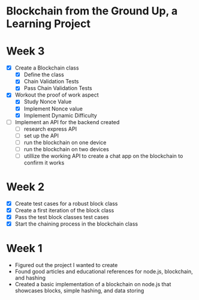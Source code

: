 # Blockchain from the Ground Up, a Learning Project

# Week 3
 - [x] Create a Blockchain class
    - [x] Define the class
    - [x] Chain Validation Tests
    - [x] Pass Chain Validation Tests
 - [x] Workout the proof of work aspect
    - [x] Study Nonce Value
    - [X] Implement Nonce value
    - [X] Implement Dynamic Difficulty
 - [ ] Implement an API for the backend created
    - [ ] research express API
    - [ ] set up the API
    - [ ] run the blockchain on one device
    - [ ] run the blockchain on two devices
    - [ ] utillize the working API to create a chat app on the blockchain to confirm it works

# Week 2

 - [x] Create test cases for a robust block class
 - [x] Create a first iteration of the block class
 - [x] Pass the test block classes test cases
 - [x] Start the chaining process in the blockchain class

# Week 1

 - Figured out the project I wanted to create
 - Found good articles and educational references for node.js, blockchain, and hashing
 - Created a basic implementation of a blockchain on node.js that showcases blocks, simple hashing, and data storing